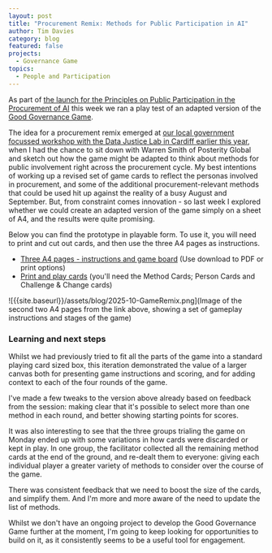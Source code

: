 ```yaml
---
layout: post
title: "Procurement Remix: Methods for Public Participation in AI"
author: Tim Davies
category: blog
featured: false
projects:
  - Governance Game
topics:
  - People and Participation
---
```


As part of [the launch for the Principles on Public Participation in the Procurement of AI](https://connectedbydata.org/events/2025-10-06-procurement-participation) this week we ran a play test of an adapted version of the [Good Governance Game](https://connectedbydata.org/game).

The idea for a procurement remix emerged at [our local government focussed workshop with the Data Justice Lab in Cardiff earlier this year](https://connectedbydata.org/events/2025-06-24-engagement-lab), when I had the chance to sit down with Warren Smith of Posterity Global and sketch out how the game might be adapted to think about methods for public involvement right across the procurement cycle. My best intentions of working up a revised set of game cards to reflect the personas involved in procurement, and some of the additional procurement-relevant methods that could be used hit up against the reality of a busy August and September. But, from constraint comes innovation - so last week I explored whether we could create an adapted version of the game simply on a sheet of A4, and the results were quite promising.

Below you can find the prototype in playable form. To use it, you will need to print and cut out cards, and then use the three A4 pages as instructions. 

* [Three A4 pages - instructions and game board](https://docs.google.com/presentation/d/1O2e3WNKwU6X9zGz_Uz71IGX1XCAsOY4ZB3dWNQp3S0s/edit?usp=sharing) (Use download to PDF or print options)
* [Print and play cards](https://connectedbydata.org/assets/resources/2024-06-04-GoodGovGame-PnP-Cards-Beta.pdf) (you'll need the Method Cards; Person Cards and Challenge & Change cards) 

![{{site.baseurl}}/assets/blog/2025-10-GameRemix.png](Image of the second two A4 pages from the link above, showing a set of gameplay instructions and stages of the game)

### Learning and next steps

Whilst we had previously tried to fit all the parts of the game into a standard playing card sized box, this iteration demonstrated the value of a larger canvas both for presenting game instructions and scoring, and for adding context to each of the four rounds of the game.

I've made a few tweaks to the version above already based on feedback from the session: making clear that it's possible to select more than one method in each round, and better showing starting points for scores. 

It was also interesting to see that the three groups trialing the game on Monday ended up with some variations in how cards were discarded or kept in play. In one group, the facilitator collected all the remaining method cards at the end of the ground, and re-dealt them to everyone: giving each individual player a greater variety of methods to consider over the course of the game. 

There was consistent feedback that we need to boost the size of the cards, and simplify them. And I'm more and more aware of the need to update the list of methods. 

Whilst we don't have an ongoing project to develop the Good Governance Game further at the moment, I'm going to keep looking for opportunities to build on it, as it consistently seems to be a useful tool for engagement. 